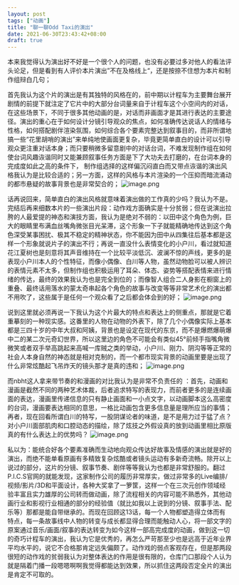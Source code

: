 ```yaml
---
layout: post
tags: ["动画"]
title: "聊一聊Odd Taxi的演出"
date: 2021-06-30T23:43:42+08:00
draft: true
---
```

本来我觉得认为演出好不好是一个很个人的问题，也没有必要过多对他人的看法评头论足，但是看到有人评价本片演出”不在及格线上“，还是按捺不住想为本片和制作组辩白几句；

首先我认为这个片的演出是有其独特的风格在的，前中期以计程车为主要舞台展开剧情的前提下就注定了它片中的大部分台词量来自于计程车这个小空间内的对话，在这些场景下，不同于很多其他动画的是，对话而非画面才是其进行表达的主要途径。演出的重心在于如何设计分镜引导观众的焦点，如何准确传达说话人的情绪与性格，如何搭配剧伴渲染氛围，如何综合各个要素完整达到叙事目的，而非所谓地搞一些“花里胡哨的演出”来单纯地使画面更复杂，毕竟更简单直白的设计可以引导观众更注重对话本身；而只要稍微多留意剧中的对话台词，不难发现制作组在如何使台词风趣诙谐同时又能兼顾叙事任务方面是下了大功夫去打磨的，在台词本身的完成度如此之高的条件下， 制作组选择的这样偏沉闷直白而又带点诙谐的演出风格我认为是比较合适的；另一方面，这样的风格与本片渲染的一个压抑而暗流涌动的都市悬疑的故事背景也是非常契合的；
![image.png](https://i.loli.net/2021/07/18/Sr6KZe7Lu9yBhIn.png)

话再说回来，简单直白的演出风格就意味着演出做的工作真的少吗？我认为不是。完结后再来细数本片的一些演出片段：动作戏方面确实是十分贫弱；但在说演出拉胯的人最爱提的神态和演技方面，我认为是绝对不弱的：以田中这个角色为例，巨大的眼睛里布满血丝嘴角微张目光呆滞，这个形象一下子就能精确地传达到这个角色深受某事困扰、极其不稳定的精神状态，你不能因为田中从四集往后基本都是这样一个形象就说片子的演出不行；再说一直没什么表情变化的小户川，看过就知道花江夏树也是刻意将其声音维持在一个比较平淡低沉、波澜不惊的声线，更多的是表现小户川本人的个性特征，而像小偶像、白川等人物，虽然动物脸可以被人辨识的表情元素不太多，但制作组也积极运用了耳朵、体态、姿势等搭配表情来进行情绪的传达，最终的效果我认为也是完全到位的；而像智人组合二人身影在橱窗上的重叠、最终话用落水的蒙太奇串起各个角色的故事与改变等等非常艺术化的演出都不用吹了，这些属于是任何一个观众看了之后都会体会到的好；
![image.png](https://i.loli.net/2021/07/18/ERYxNljLhFqruUI.png)

说到这里就必须再说一下我认为这个片最大的特点和表达上的侧重点，那就是它着重摹刻的一种现实感。这番里的人物在动物的外表下，除了几个小偶像实际上基本都是三四十岁的中年大叔和阿姨，背景也是设定在现代的东京，而不是爆燃爆萌爆中二的某二次元奇幻世界，所以这里边的角色不可能会有类似45°前倾手指嘴角微微笑或者双手举高跳起来高喊一库贼之类的举动，小户川、刚力、阴沟等等正常的社会人本身自然的神态就是相对克制的，而一个都市现实背景的动画里要是出现了什么非常炫酷起飞吊炸天的镜头那才是真的违和；
![image.png](https://i.loli.net/2021/07/18/x6T7vzkboyN4rsK.png)

而nbht这人拿来带节奏的和漫画的对比我认为是非常不负责任的 ：首先，动画和漫画是截然不同的两种艺术体裁，后者追求特写的表现力，而前者更多的是连续画面的表达，漫画里传递信息的只有静止画面和一小点文字，以动画脚本这么高密度的台词，漫画要表达相同的意思，一格比动画包含更多信息量是理所应当的事情；再者，现在回看所谓白川的特写，一股阴谋论者的味道，是不是用力过于猛了点？对小户川面部肌肉和口腔动态的描绘，除了炫技之外假设真的放到动画里相比原版真的有什么表达上的优势吗？
![image.png](https://i.loli.net/2021/07/18/fG9iyl7JmdO4TNc.png)

私以为：能统合好各个要素准确而生动地向观众传达好故事及情感的演出就是好的演出，而绝不能单看原画有多精致复杂炫酷或者镜头运动有多新奇流畅。除开以上说过的部分，这片的分镜、叙事节奏、剧伴等等我认为也都是非常舒服的。翻过P.I.C.S官网的就能发现，这家制作公司的履历非常厚实，做过非常多的Live编排/视频/影片/3D和平面设计，各种大奖拿了一箩筐，这样一个在三次元创作领域经验丰富且实力雄厚的公司转而做动画，除了流程相关的内容可能不熟悉外，其他动画行业和影视行业相通的部分的经验值（就比如我以上说到的分镜、叙事手法、配乐等）那都是能自带继承的。而现在回顾这13话，每一个人物都塑造得立体而有特点，每一条故事线中人物的转变与成长都显得合理而能触动人心，将一部文字的原案通过音乐/画面/叙事的表达转变为如今这样一部高完成度的动画，做到这一切的奇巧计程车的演出，我认为它是优秀的，再怎么严苛那至少也是远高于近年业界平均水平的，说它不合格那肯定远失偏颇了。动作戏的弱点客观存在，但是那两段很短的动作戏的贫弱我认为对整体表达的作用是很有限的，仓库门口那段个人认为就是隔着门播一段嗯嗯啊啊我觉得都能达到效果，所以抓住这两段否定全片的演出是肯定不可取的。


